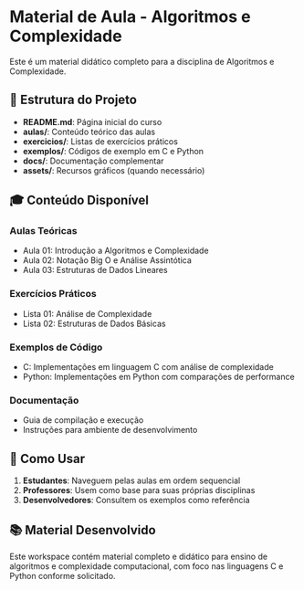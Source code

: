 # Material de Aula - Algoritmos e Complexidade

Este é um material didático completo para a disciplina de Algoritmos e Complexidade.

## 📁 Estrutura do Projeto

- **README.md**: Página inicial do curso
- **aulas/**: Conteúdo teórico das aulas
- **exercicios/**: Listas de exercícios práticos  
- **exemplos/**: Códigos de exemplo em C e Python
- **docs/**: Documentação complementar
- **assets/**: Recursos gráficos (quando necessário)

## 🎓 Conteúdo Disponível

### Aulas Teóricas
- Aula 01: Introdução a Algoritmos e Complexidade
- Aula 02: Notação Big O e Análise Assintótica
- Aula 03: Estruturas de Dados Lineares

### Exercícios Práticos
- Lista 01: Análise de Complexidade
- Lista 02: Estruturas de Dados Básicas

### Exemplos de Código
- C: Implementações em linguagem C com análise de complexidade
- Python: Implementações em Python com comparações de performance

### Documentação
- Guia de compilação e execução
- Instruções para ambiente de desenvolvimento

## 🔧 Como Usar

1. **Estudantes**: Naveguem pelas aulas em ordem sequencial
2. **Professores**: Usem como base para suas próprias disciplinas
3. **Desenvolvedores**: Consultem os exemplos como referência

## 📚 Material Desenvolvido

Este workspace contém material completo e didático para ensino de algoritmos e complexidade computacional, com foco nas linguagens C e Python conforme solicitado.
